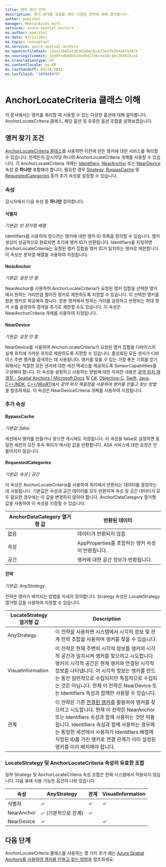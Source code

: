 ```yaml
---
title: 앵커 찾기 전략
description: 찾기 API를 호출할 때의 다양한 전략에 대해 알아봅니다.
author: pamistel
manager: MehranAzimi-msft
services: azure-spatial-anchors
ms.author: pamistel
ms.date: 02/11/2021
ms.topic: conceptual
ms.service: azure-spatial-anchors
ms.openlocfilehash: 13aa12be5a336363bbe3bcbf3e3fb354a8fa3074
ms.sourcegitcommit: 32e0fedb80b5a5ed0d2336cea18c3ec3b5015ca1
ms.translationtype: HT
ms.contentlocale: ko-KR
ms.lasthandoff: 03/30/2021
ms.locfileid: "105048479"
---
```

# <a name="understanding-the-anchorlocatecriteria-class"></a>AnchorLocateCriteria 클래스 이해
이 문서에서는 앵커를 쿼리할 때 사용할 수 있는 다양한 옵션에 대해 알아봅니다. AnchorLocateCriteria 클래스, 해당 옵션 및 유효한 옵션 조합을 살펴보겠습니다.

## <a name="anchor-locate-criteria"></a>앵커 찾기 조건
[AnchorLocateCriteria 클래스](/dotnet/api/microsoft.azure.spatialanchors.anchorlocatecriteria)를 사용하면 이전에 만든 앵커에 대한 서비스를 쿼리할 수 있습니다. 언제든지 감시자당 하나의 AnchorLocateCriteria 개체를 사용할 수 있습니다. 각 AnchorLocateCriteria 개체는 [Identifiers](#identifiers), [NearAnchor](#nearanchor) 또는 [NearDevice](#neardevice) 속성 중 **하나만** 포함해야 합니다. 필요한 경우 [Strategy](#strategy), [BypassCache](#bypasscache) 및 [RequestedCategories](#requestedcategories) 등의 추가 속성을 설정할 수 있습니다. 

### <a name="properties"></a>속성
감시자에서 다음 속성 중 **하나만** 정의합니다.
#### <a name="identifiers"></a>식별자
*기본값: 빈 문자열 배열*

Identifiers를 사용하여 찾으려는 앵커에 대한 앵커 ID 목록을 정의할 수 있습니다. 앵커 생성이 성공적으로 완료되면 초기에 앵커 ID가 반환됩니다. Identifiers를 지정하면 AnchorLocateCriteria는 요청된 앵커 집합을 앵커 ID가 일치하는 앵커로 제한합니다. 이 속성은 문자열 배열을 사용하여 지정됩니다. 

#### <a name="nearanchor"></a>NearAnchor
*기본값: 설정 안 함*

NearAnchor를 사용하여 AnchorLocateCriteria가 요청된 앵커 집합을 선택한 앵커에서 원하는 거리만큼 떨어진 앵커로 제한하도록 지정할 수 있습니다. 이 선택한 앵커를 원본 앵커로 제공해야 합니다. 원본 앵커에서 원하는 거리를 설정하고 반환되는 최대 앵커 수를 설정하여 검색을 추가로 제한할 수도 있습니다.
이 속성은 NearAnchorCriteria 개체를 사용하여 지정됩니다.

#### <a name="neardevice"></a>NearDevice
*기본값: 설정 안 함*

NearDevice를 사용하여 AnchorLocateCriteria가 요청된 앵커 집합을 디바이스의 실제 위치에 가까운 위치로 제한하도록 지정할 수 있습니다. 활성화된 모든 센서가 디바이스 주변 앵커를 검색하는 데 사용됩니다. 앵커를 찾을 수 있는 가장 좋은 기회를 얻기 위해서는 적절한 모든 센서에 대한 세션 액세스를 제공하도록 SensorCapabilities를 구성해야 합니다. 이 속성을 설정하고 사용하는 방법에 대한 자세한 내용은 [광역 위치 재결정 - Spatial Anchors | Microsoft Docs](./coarse-reloc.md) 및 [C#](../how-tos/set-up-coarse-reloc-unity.md), [Objective-C](../how-tos/set-up-coarse-reloc-unity.md), [Swift](../how-tos/set-up-coarse-reloc-swift.md), [Java](../how-tos/set-up-coarse-reloc-java.md), [C++/NDK](../how-tos/set-up-coarse-reloc-cpp-ndk.md), [C++/WinRT](../how-tos/set-up-coarse-reloc-cpp-winrt.md)에서 *광역 위치 재결정을 사용하여 앵커를 만들고 찾는 방법* 을 참조하세요.
이 속성은 NearDeviceCriteria 개체를 사용하여 지정됩니다.

### <a name="additional-properties"></a>추가 속성
#### <a name="bypasscache"></a>BypassCache
*기본값: false*

세션에서 앵커를 만들거나 찾으면 캐시에도 저장됩니다.  이 속성을 false로 설정하면 동일한 세션의 모든 후속 쿼리가 캐시된 값을 반환합니다. ASA 서비스에 대한 요청은 만들어지지 않습니다.

#### <a name="requestedcategories"></a>RequestedCategories
*기본값: 속성 | 공간*

이 속성은 AnchorLocateCriteria를 사용하여 쿼리에서 반환되는 데이터를 결정하는 데 사용됩니다. 기본값은 속성과 공간 데이터를 모두 반환하며 속성 및 공간 데이터가 모두 필요한 경우에는 이 값을 변경하지 않아야 합니다. AnchorDataCategory 열거형 값을 사용하여 이 속성을 지정할 수 있습니다.

AnchorDataCategory 열거형 값 | 반환된 데이터
-----|------------
없음 | 데이터가 반환되지 않음
속성| AppProperties를 포함하는 앵커 속성이 반환됩니다.
공간| 앵커에 대한 공간 정보가 반환됩니다.

#### <a name="strategy"></a>전략
*기본값: AnyStrategy*

전략은 앵커가 배치되는 방법을 자세히 정의합니다. Strategy 속성은 LocateStrategy 열거형 값을 사용하여 지정할 수 있습니다.

LocateStrategy 열거형 값 | Description
---------------|------------
AnyStrategy | 이 전략을 사용하면 시스템에서 시각적 정보 및 관계 전략 조합을 사용하여 앵커를 찾을 수 있습니다. 
VisualInformation|이 전략은 현재 주변의 시각적 정보를 앵커의 시각적 공간과 일치시켜 앵커를 찾으려고 시도합니다. 앵커의 시각적 공간은 현재 앵커와 연결된 시각적 정보를 나타냅니다. 이 시각적 정보는 앵커를 만드는 동안 일반적으로 수집되지만 독점적으로 수집되는 것은 아닙니다. 현재 이 전략은 NearDevice 또는 Identifiers 속성과 함께만 사용할 수 있습니다.
관계|이 전략은 기존 [연결된 앵커](./anchor-relationships-way-finding.md#connect-anchors)를 활용하여 앵커를 찾으려고 시도합니다. 현재 이 전략은 NearAnchor 또는 Identifiers 속성과 함께 사용하는 것만 허용됩니다. Identifiers 속성과 함께 사용하는 경우에는 동일한 세션에서 사용자가 Identifiers 배열에 지정된 ID를 가진 앵커로 연결 관계가 이미 설정된 앵커를 미리 배치해야 합니다. 


### <a name="valid-combinations-of-locatestrategy-and-anchorlocatecriteria-properties"></a>LocateStrategy 및 AnchorLocateCriteria 속성의 유효한 조합 

일부 Strategy 및 AnchorLocateCriteria 속성 조합은 현재 시스템에서 허용되지 않습니다. 다음 표에 사용 가능한 옵션이 나와 있습니다.



속성 | AnyStrategy | 관계 | VisualInformation
-------- | ------------|--------------|-------------------
식별자 | &check;    | &check;     | &check;
NearAnchor  | &check;   (기본적으로 관계) | &check;    | 
NearDevice  | &check;    |   | &check;




## <a name="next-steps"></a>다음 단계

AnchorLocateCriteria 클래스를 사용하는 몇 가지 추가 예는 [Azure Spatial Anchors를 사용하여 앵커를 만들고 찾는 방법](../create-locate-anchors-overview.md)을 참조하세요.